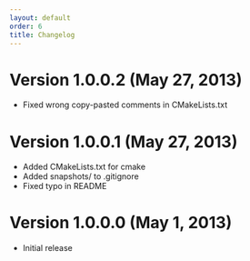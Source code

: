 ```yaml
---
layout: default
order: 6
title: Changelog
---
```

# Version 1.0.0.2 (May 27, 2013)

* Fixed wrong copy-pasted comments in CMakeLists.txt

# Version 1.0.0.1 (May 27, 2013)

* Added CMakeLists.txt for cmake
* Added snapshots/ to .gitignore
* Fixed typo in README

# Version 1.0.0.0 (May 1, 2013)

* Initial release
